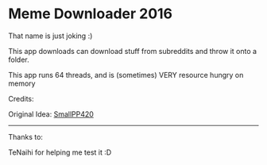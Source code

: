﻿# Meme Downloader 2016

That name is just joking :)

This app downloads can download stuff from subreddits and throw it onto a folder.

This app runs 64 threads, and is (sometimes) VERY resource hungry on memory


Credits:

Original Idea: [SmallPP420](https://github.com/SmallPP420)

------------------

Thanks to: 

TeNaihi for helping me test it :D
